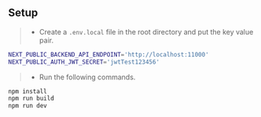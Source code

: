 ## Setup
> - Create a `.env.local` file in the root directory and put the key value pair.
```bash
NEXT_PUBLIC_BACKEND_API_ENDPOINT='http://localhost:11000'
NEXT_PUBLIC_AUTH_JWT_SECRET='jwtTest123456'
```

> - Run the following commands.
```bash
npm install
npm run build
npm run dev
```
